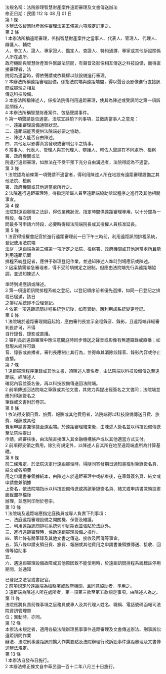 法規名稱：法院辦理智慧財產案件遠距審理及文書傳送辦法  
修正日期：民國 112 年 08 月 01 日  
第 1 條  
本辦法依智慧財產案件審理法第五條第六項規定訂定之。  
第 2 條  
1 本辦法所稱遠距審理，係指智慧財產案件之當事人、代表人、管理人、代理人、辯護人、輔佐  
人、參加人、證人、專家證人、鑑定人、查證人、特約通譯、專家或其他訴訟關係人所在處所、  
政府機關與智慧財產案件繫屬法院間，有聲音及影像相互傳送之科技設備，而得直接審理者，法  
院認為適當時，得依聲請或依職權以該設備進行審理。  
2 本辦法所稱遠距審理設備，係指法院端與遠距端間，得以聲音及影像進行直接訊問或審理之相互  
傳送科技設備。  
3 本辦法所稱陳述人，係指法院得利用遠距審理，使其為陳述或受訊問之第一項訴訟關係人。  
4 本辦法所稱智慧財產案件，包括聲請事件。  
5 第一項聲請是否適當，法院宜斟酌下列事項，並徵詢當事人之意見：  
一、遠距審理設備通聯狀況。  
二、遠距端能否提供法院端必要之協助。  
三、陳述人能否自由陳述。  
四、其他足以影響真實發現或審判公平之情事。  
6 當事人、代表人、管理人與其代理人、辯護人、輔佐人聲請在不同處所、檢察署、政府機關或法  
院進行遠距審理，如無法在不受干預下充分自由溝通者，法院得認為不適當。  
第 3 條  
1 法院認為前條第一項聲請不適當者，得利用陳述人所在地設有遠距審理設備之其他法院、檢察  
署、政府機關或其他適當處所行之。  
2 法院進行遠距審理時，得指定所屬人員至遠距端協助訴訟程序之進行及其他相關事宜。  
第 4 條  
法院對遠距審理之法庭，得依業務狀況，指定時間供遠距審理專用，以十分鐘為一時段，每次訊  
問最多可申請六時段，必要時得經法院端院長或其授權人員核准延長。  
第 5 條  
1 法官得授權書記官於進行遠距審理前一日下午三時前，利用遠距訊問排程系統，登記使用法院端  
法庭；遠距端為第三條第一項所定之法院、檢察署、政府機關或其他適當處所且能利用遠距訊問  
排程系統登記者，應併予辦理登記作業，並通知陳述人準時到場應訊或陳述。  
2 因案情需緊急審理者，得不受前項規定之限制。但應由法院端先行與遠距端協調，並通知陳述人  


準時到場應訊或陳述。  
3 第一項遠距訊問排程系統之登記，以登記順序前者優先選擇，如同一日登記之排程已屆滿，該日  
之排程系統即不受理登記。  
4 依第一項遠距訊問排程系統登記後，如有異動，應利用該系統變更登記。  
第 6 條  
1 法院端於遠距審理開庭起始，應由審判長宣示全程錄音、錄影，且遠距端非經審判長許可，不得  
自行錄音、錄影或直播。  
2 審判長於遠距審理中應注意開庭時同步傳送之聲音或影像有無遭竊錄或直播；如發現未經許可錄  
音、錄影或直播者，審判長應制止其行為，並得命其消除該錄音、錄影內容或停止直播。  
第 7 條  
1 遠距審理程序筆錄或其他文書，須陳述人簽名者，由法院端以科技設備傳送至遠距端，經陳述人  
確認內容並簽名後，再以科技設備傳送回法院端。  
2 前項傳送回法院端之筆錄或其他文書，其效力與提出經簽名之文書同；法院端並應列印該簽名之  
筆錄或文書附於卷宗。  
第 8 條  
1 依法得支領日費、旅費、報酬或其他費用者，法院端得以科技設備傳送日費、旅費、報酬或其他  
費用申請書兼領據至遠距端。於遠距審理結束後，由陳述人簽名並以科技設備傳送至法院端提出  
申請，經審核後，由法院直接匯入其金融機構帳戶或以其他適當方式支付。  
2 前項得支領之費用，除別有規定外，以陳述人自其所在地至遠距端處所為計算基礎。  
第 9 條  
前二條規定，於法院決定行遠距審理時，得隨同寄發期日通知書檢附筆錄簽名頁、結文或各項費  
用之申請書兼領據紙本，由陳述人於遠距審理中或結束後，在筆錄簽名頁、結文或申請書兼領據  
上簽名，依法院端指示以科技設備傳送或將該筆錄簽名頁、結文或申請書兼領據畫面截圖存檔後  
辦理，並應列印附於卷宗。  
第 10 條  
1 法院端及遠距端應指定庭務員或專人負責下列事項：  
一、法庭遠距審理設備之開關機、保管及維護。  
二、利用遠距訊問排程系統列印庭期表並張貼於法庭外。  
三、進行遠距審理時，協助遠距審理設備之操作。  
四、第七條有關筆錄及其他文書之傳送、接收及回傳等事宜。  
五、第八條申請支領日費、旅費、報酬或其他費用之申請書兼領據傳送、接收、回傳等協助事  
宜。  
六、遇遠距審理設備故障或其他原因致不能使用時，於遠距訊問排程系統標註停用期間，並通知  


已登記之法官或書記官。  
2 前項規定於遠距端為檢察署或政府機關，且同意協助者，準用之。  
3 遠距端為陳述人所在處所者，第一項第三款至第五款規定事項，由陳述人為之。  
第 11 條  
法院應將負責前條事項之庭務員或專人及其代理人姓名、職稱、電話號碼函報司法院資訊管理單  
位；異動時，亦同。  
第 12 條  
本辦法未規定者，適用各級法院辦理民事事件遠距審理及文書傳送辦法、刑事訴訟遠距訊問作業  
辦法、法院刑事遠距訊問擴大作業要點及法院辦理行政訴訟事件遠距審理及文書傳送辦法規定。  
第 13 條  
1 本辦法自發布日施行。  
2 本辦法修正條文自中華民國一百十二年八月三十日施行。  


